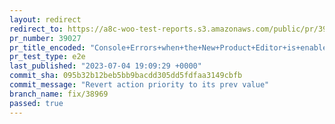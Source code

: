 ```yaml
---
layout: redirect
redirect_to: https://a8c-woo-test-reports.s3.amazonaws.com/public/pr/39027/e2e/index.html
pr_number: 39027
pr_title_encoded: "Console+Errors+when+the+New+Product+Editor+is+enabled"
pr_test_type: e2e
last_published: "2023-07-04 19:09:29 +0000"
commit_sha: 095b32b12beb5bb9bacdd305dd5fdfaa3149cbfb
commit_message: "Revert action priority to its prev value"
branch_name: fix/38969
passed: true
---
```

